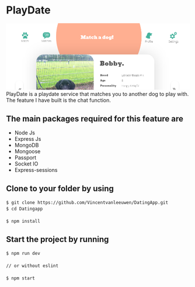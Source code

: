 # PlayDate

![alt text](https://github.com/Vincentvanleeuwen/project-tech-2020/blob/master/lib/img/header.png?raw=true "PlayDate")
PlayDate is a playdate service that matches you to another dog to play with. The feature I have built is the chat function.

## The main packages required for this feature are
- Node Js
- Express Js
- MongoDB
- Mongoose
- Passport
- Socket IO
- Express-sessions



## Clone to your folder by using
```bash
$ git clone https://github.com/Vincentvanleeuwen/DatingApp.git
$ cd Datingapp

$ npm install
```

## Start the project by running
```bash
$ npm run dev

// or without eslint

$ npm start
```
